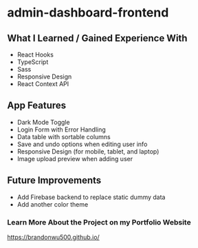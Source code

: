 # admin-dashboard-frontend

## What I Learned / Gained Experience With

- React Hooks
- TypeScript
- Sass
- Responsive Design
- React Context API

## App Features

- Dark Mode Toggle
- Login Form with Error Handling
- Data table with sortable columns
- Save and undo options when editing user info
- Responsive Design (for mobile, tablet, and laptop)
- Image upload preview when adding user

## Future Improvements

- Add Firebase backend to replace static dummy data
- Add another color theme

### Learn More About the Project on my Portfolio Website

https://brandonwu500.github.io/
